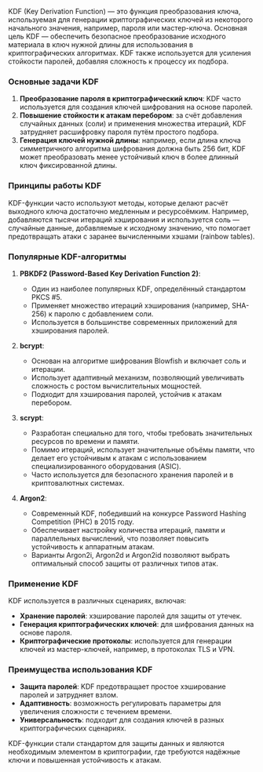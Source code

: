 KDF (Key Derivation Function) — это функция преобразования ключа, используемая для генерации криптографических ключей из некоторого начального значения, например, пароля или мастер-ключа. Основная цель KDF — обеспечить безопасное преобразование исходного материала в ключ нужной длины для использования в криптографических алгоритмах. KDF также используется для усиления стойкости паролей, добавляя сложность к процессу их подбора.

### Основные задачи KDF
1. **Преобразование пароля в криптографический ключ**: KDF часто используется для создания ключей шифрования на основе паролей.
2. **Повышение стойкости к атакам перебором**: за счёт добавления случайных данных (соли) и применения множества итераций, KDF затрудняет расшифровку пароля путём простого подбора.
3. **Генерация ключей нужной длины**: например, если длина ключа симметричного алгоритма шифрования должна быть 256 бит, KDF может преобразовать менее устойчивый ключ в более длинный ключ фиксированной длины.

### Принципы работы KDF
KDF-функции часто используют методы, которые делают расчёт выходного ключа достаточно медленным и ресурсоёмким. Например, добавляются тысячи итераций хэширования и используется соль — случайные данные, добавляемые к исходному значению, что помогает предотвращать атаки с заранее вычисленными хэшами (rainbow tables).

### Популярные KDF-алгоритмы
1. **PBKDF2 (Password-Based Key Derivation Function 2)**:
   - Один из наиболее популярных KDF, определённый стандартом PKCS #5.
   - Применяет множество итераций хэширования (например, SHA-256) к паролю с добавлением соли.
   - Используется в большинстве современных приложений для хэширования паролей.

2. **bcrypt**:
   - Основан на алгоритме шифрования Blowfish и включает соль и итерации.
   - Использует адаптивный механизм, позволяющий увеличивать сложность с ростом вычислительных мощностей.
   - Подходит для хэширования паролей, устойчив к атакам перебором.

3. **scrypt**:
   - Разработан специально для того, чтобы требовать значительных ресурсов по времени и памяти.
   - Помимо итераций, использует значительные объёмы памяти, что делает его устойчивым к атакам с использованием специализированного оборудования (ASIC).
   - Часто используется для безопасного хранения паролей и в криптовалютных системах.

4. **Argon2**:
   - Современный KDF, победивший на конкурсе Password Hashing Competition (PHC) в 2015 году.
   - Обеспечивает настройку количества итераций, памяти и параллельных вычислений, что позволяет повысить устойчивость к аппаратным атакам.
   - Варианты Argon2i, Argon2d и Argon2id позволяют выбрать оптимальный способ защиты от различных типов атак.

### Применение KDF
KDF используется в различных сценариях, включая:
- **Хранение паролей**: хэширование паролей для защиты от утечек.
- **Генерация криптографических ключей**: для шифрования данных на основе пароля.
- **Криптографические протоколы**: используется для генерации ключей из мастер-ключей, например, в протоколах TLS и VPN.

### Преимущества использования KDF
- **Защита паролей**: KDF предотвращает простое хэширование паролей и затрудняет взлом.
- **Адаптивность**: возможность регулировать параметры для увеличения сложности с течением времени.
- **Универсальность**: подходит для создания ключей в разных криптографических сценариях.

KDF-функции стали стандартом для защиты данных и являются необходимым элементом в криптографии, где требуются надёжные ключи и повышенная устойчивость к атакам.